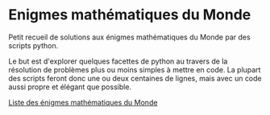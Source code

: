 # Enigmes mathématiques du Monde

Petit recueil de solutions aux énigmes mathématiques du Monde par des scripts python.

Le but est d'explorer quelques facettes de python au travers de la résolution de problèmes plus ou moins simples à mettre en code. La plupart des scripts feront donc une ou deux centaines de lignes, mais avec un code aussi propre et élégant que possible.

[Liste des énigmes mathématiques du Monde](https://www.lemonde.fr/les-enigmes-maths-du-monde/)